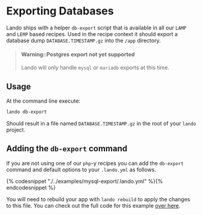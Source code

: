 Exporting Databases
===================

Lando ships with a helper `db-export` script that is available in all our `LAMP` and `LEMP` based recipes. Used in the recipe context it should export a database dump `DATABASE.TIMESTAMP.gz` into the `/app` directory.

> #### Warning::Postgres export not yet supported
>
> Lando will only handle `mysql` or `mariadb` exports at this time.

Usage
-----

At the command line execute:

```bash
lando db-export
```

Should result in a file named `DATABASE.TIMESTAMP.gz` in the root of your `lando` project.

Adding the `db-export` command
------------------------------

If you are not using one of our `php`-y recipes you can add the `db-export` command and default options to your `.lando.yml` as follows.

{% codesnippet "./../examples/mysql-export/.lando.yml" %}{% endcodesnippet %}

You will need to rebuild your app with `lando rebuild` to apply the changes to this file. You can check out the full code for this example [over here](https://github.com/lando/lando/tree/master/examples/mysql-export).
